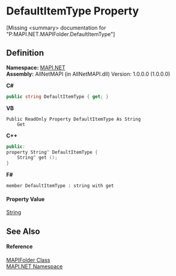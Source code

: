 # DefaultItemType Property


\[Missing &lt;summary&gt; documentation for "P:MAPI.NET.MAPIFolder.DefaultItemType"\]



## Definition
**Namespace:** <a href="5bef4637-66f8-16d4-e5f4-4d0da57a1538.md">MAPI.NET</a>  
**Assembly:** AllNetMAPI (in AllNetMAPI.dll) Version: 1.0.0.0 (1.0.0.0)

**C#**
``` C#
public string DefaultItemType { get; }
```
**VB**
``` VB
Public ReadOnly Property DefaultItemType As String
	Get
```
**C++**
``` C++
public:
property String^ DefaultItemType {
	String^ get ();
}
```
**F#**
``` F#
member DefaultItemType : string with get
```



#### Property Value
<a href="https://learn.microsoft.com/dotnet/api/system.string" target="_blank" rel="noopener noreferrer">String</a>

## See Also


#### Reference
<a href="f0f65788-8462-2019-0156-d17cd0205fa2.md">MAPIFolder Class</a>  
<a href="5bef4637-66f8-16d4-e5f4-4d0da57a1538.md">MAPI.NET Namespace</a>  

